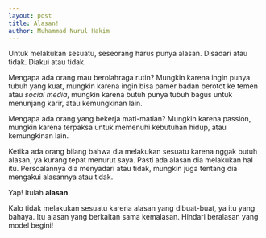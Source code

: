 ```yaml
---
layout: post
title: Alasan!
author: Muhammad Nurul Hakim
---
```


Untuk melakukan sesuatu, seseorang harus punya alasan. Disadari atau tidak. Diakui atau tidak.

Mengapa ada orang mau berolahraga rutin? Mungkin karena ingin punya tubuh yang kuat, mungkin karena ingin bisa pamer badan berotot ke temen atau _social media_, mungkin karena butuh punya tubuh bagus untuk menunjang karir, atau kemungkinan lain.

Mengapa ada orang yang bekerja mati-matian? Mungkin karena passion, mungkin karena terpaksa untuk memenuhi kebutuhan hidup, atau kemungkinan lain.

Ketika ada orang bilang bahwa dia melakukan sesuatu karena nggak butuh alasan, ya kurang tepat menurut saya. Pasti ada alasan dia melakukan hal itu. Persoalannya dia menyadari atau tidak, mungkin juga tentang dia mengakui alasannya atau tidak.

Yap! Itulah **alasan**.

Kalo tidak melakukan sesuatu karena alasan yang dibuat-buat, ya itu yang bahaya. Itu alasan yang berkaitan sama kemalasan. Hindari beralasan yang model begini!
